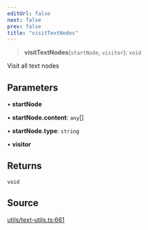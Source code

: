 ```yaml
---
editUrl: false
next: false
prev: false
title: "visitTextNodes"
---
```


> **visitTextNodes**(`startNode`, `visitor`): `void`

Visit all text nodes

## Parameters

• **startNode**

• **startNode.content**: `any`[]

• **startNode.type**: `string`

• **visitor**

## Returns

`void`

## Source

[utils/text-utils.ts:661](https://github.com/dgmjs/dgmjs/blob/main/packages/core/src/utils/text-utils.ts#L661)
